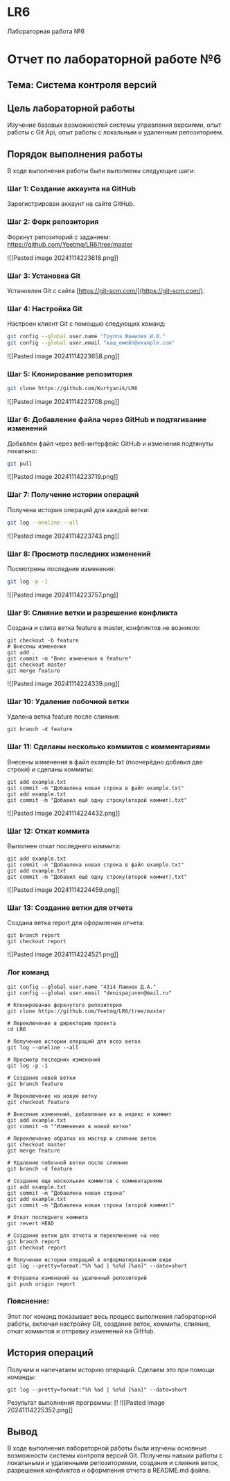 # LR6
Лабораторная работа №6

# Отчет по лабораторной работе №6
## Тема: Система контроля версий

## Цель лабораторной работы
Изучение базовых возможностей системы управления версиями, опыт работы с Git Api, опыт работы с локальным и
удаленным репозиторием. 

## Порядок выполнения работы
В ходе выполнения работы были выполнены следующие шаги:

### Шаг 1: Создание аккаунта на GitHub
Зарегистрирован аккаунт на сайте GitHub.

### Шаг 2: Форк репозитория
Форкнут репозиторий с заданием: https://github.com/Yeetmq/LR6/tree/master

![[Pasted image 20241114223618.png]]
### Шаг 3: Установка Git
Установлен Git с сайта [https://git-scm.com/](https://git-scm.com/).

### Шаг 4: Настройка Git
Настроен клиент Git с помощью следующих команд:

```bash
git config --global user.name "Группа Фамилия И.О."
git config --global user.email "ваш_емейл@example.com"
```
![[Pasted image 20241114223658.png]]

### Шаг 5: Клонирование репозитория

```bash
git clone https://github.com/Kurtyanik/LR6
```
![[Pasted image 20241114223708.png]]

### Шаг 6: Добавление файла через GitHub и подтягивание изменений
Добавлен файл через веб-интерфейс GitHub и изменения подтянуты локально:

```bash
git pull
```
![[Pasted image 20241114223719.png]]

### Шаг 7: Получение истории операций
Получена история операций для каждой ветки:

```bash
git log --oneline --all
```
![[Pasted image 20241114223743.png]]

### Шаг 8: Просмотр последних изменений
Посмотрены последние изменения:

```bash
git log -p -1
```
![[Pasted image 20241114223757.png]]

### Шаг 9: Слияние ветки и разрешение конфликта
Создана и слита ветка feature в master, конфликтов не возникло:

```shell
git checkout -b feature
# Внесены изменения
git add .
git commit -m "Внес изменения в feature"
git checkout master
git merge feature
```
![[Pasted image 20241114224339.png]]
### Шаг 10: Удаление побочной ветки


Удалена ветка feature после слияния:

```shell
git branch -d feature
```

### Шаг 11: Сделаны несколько коммитов с комментариями

Внесены изменения в файл example.txt (поочерёдно добавил две строки) и сделаны коммиты:

```shell
git add example.txt
git commit -m "Добавлена новая строка в файл example.txt"
git add example.txt
git commit -m "Добавил ещё одну строку(второй коммит).txt"
```
![[Pasted image 20241114224432.png]]
### Шаг 12: Откат коммита
Выполнен откат последнего коммита:

```shell
git add example.txt
git commit -m "Добавлена новая строка в файл example.txt"
git add example.txt
git commit -m "Добавил ещё одну строку(второй коммит).txt"
```
![[Pasted image 20241114224459.png]]
### Шаг 13: Создание ветки для отчета

Создана ветка report для оформления отчета:
```shell
git branch report
git checkout report
```
![[Pasted image 20241114224521.png]]

### Лог команд
```# Настройка имени пользователя и email
git config --global user.name "4314 Паюнен Д.А."
git config --global user.email "denispajunen@mail.ru"

# Клонирование форкнутого репозитория
git clone https://github.com/Yeetmq/LR6/tree/master

# Переключение в директорию проекта
cd LR6

# Получение истории операций для всех веток
git log --oneline --all

# Просмотр последних изменений
git log -p -1

# Создание новой ветки
git branch feature

# Переключение на новую ветку
git checkout feature

# Внесение изменений, добавление их в индекс и коммит
git add example.txt
git commit -m ""Изменения в новой ветке"

# Переключение обратно на мастер и слияние веток
git checkout master
git merge feature

# Удаление побочной ветки после слияния
git branch -d feature

# Создание еще нескольких коммитов с комментариями
git add example.txt
git commit -m "Добавлена новая строка"
git add example.txt
git commit -m "Добавлена новая строка (второй коммит)"

# Откат последнего коммита
git revert HEAD

# Создание ветки для отчета и переключение на нее
git branch report
git checkout report

# Получение истории операций в отформатированном виде
git log --pretty=format:"%h %ad | %s%d [%an]" --date=short

# Отправка изменений на удаленный репозиторий
git push origin report
```
### Пояснение:
Этот лог команд показывает весь процесс выполнения лабораторной работы, включая настройку Git, создание веток, коммиты, слияние, откат коммитов и отправку изменений на GitHub.

## История операций
Получим и напечатаем историю операций. Сделаем это при помощи команды:

```shell
git log --pretty=format:"%h %ad | %s%d [%an]" --date=short
```

Результат выполнения программы: [!
![[Pasted image 20241114225352.png]]
## Вывод

В ходе выполнения лабораторной работы были изучены основные возможности системы контроля версий Git. Получены навыки работы с локальными и удаленными репозиториями, создания и слияния веток, разрешения конфликтов и оформления отчета в README.md файле.